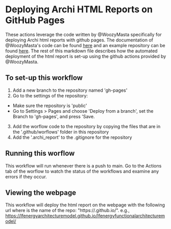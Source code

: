# Deploying Archi HTML Reports on GitHub Pages

These actions leverage the code written by @WoozyMasta specifically for deploying Archi html reports with github pages.
The documentation of @WoozyMasta's code can be found [here](https://github.com/marketplace/actions/deploy-archi-report) and an example repository can be found [here](https://github.com/WoozyMasta/archimate-ci-image-example).
The rest of this markdown file describes how the automated deployment of the html report is set-up using the github actions provided by @WoozyMasta. 

## To set-up this workflow
1. Add a new branch to the repository named 'gh-pages'
2. Go to the settings of the repository:
  - Make sure the repository is 'public'
  - Go to Settings > Pages and choose 'Deploy from a branch', set the Branch to 'gh-pages', and press 'Save.
3. Add the worflow code to the repository by copying the files that are in the '.github/worflows' folder in this repository
4. Add the '.archi_report' to the .gitignore for the repository

## Running this worflow
This workflow will run whenever there is a push to main.
Go to the Actions tab of the worflow to watch the status of the workflows and examine any errors if they occur.

## Viewing the webpage
This workflow will deploy the html report on the webpage with the following url where <repository-name> is the name of the repo: "https://<repository-name>.github.io/<repository-name>".
e.g., https://lfenergyarchitecturemodel.github.io/lfenergyfunctionalarchitecturemodel/
